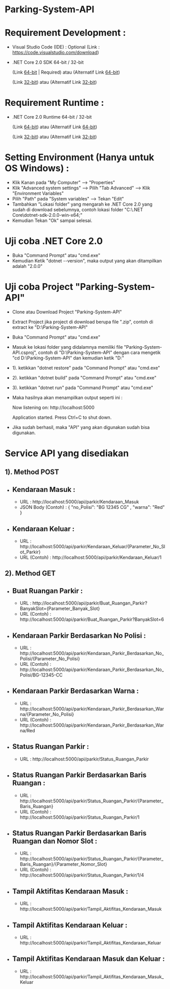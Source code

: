 # Parking-System-API

# Requirement Development :

- Visual Studio Code (IDE) : Optional
  (Link : https://code.visualstudio.com/download)
  
- .NET Core 2.0 SDK 64-bit / 32-bit

  (Link [64-bit](https://dotnet.microsoft.com/download/thank-you/dotnet-sdk-2.0.0-windows-x64-binaries) | Required) atau 
  (Alternatif Link [64-bit](https://download.microsoft.com/download/1/B/4/1B4DE605-8378-47A5-B01B-2C79D6C55519/dotnet-sdk-2.0.0-win-x64.zip))
  
  (Link [32-bit](https://dotnet.microsoft.com/download/thank-you/dotnet-sdk-2.0.0-windows-x86-binaries)) atau 
  (Alternatif Link [32-bit](https://download.microsoft.com/download/1/B/4/1B4DE605-8378-47A5-B01B-2C79D6C55519/dotnet-sdk-2.0.0-win-x86.zip))
  
# Requirement Runtime :
 
- .NET Core 2.0 Runtime 64-bit / 32-bit

  (Link [64-bit](https://dotnet.microsoft.com/download/thank-you/dotnet-runtime-2.0.0-windows-x64-binaries)) atau 
  (Alternatif Link [64-bit](https://download.microsoft.com/download/5/F/0/5F0362BD-7D0A-4A9D-9BF9-022C6B15B04D/dotnet-runtime-2.0.0-win-x64.zip))
  
  (Link [32-bit](https://dotnet.microsoft.com/download/thank-you/dotnet-runtime-2.0.0-windows-x86-binaries)) atau
  (Alternatif Link [32-bit](https://download.microsoft.com/download/5/F/0/5F0362BD-7D0A-4A9D-9BF9-022C6B15B04D/dotnet-runtime-2.0.0-win-x86.zip))
  
  
# Setting Environment (Hanya untuk OS Windows) :
 
- Klik Kanan pada "My Computer" --> "Properties"
- Klik "Advanced system settings" --> Pilih "Tab Advanced" --> Klik "Environment Variables"
- Pilih "Path" pada "System variables" --> Tekan "Edit"
- Tambahkan "Lokasi folder" yang mengarah ke .NET Core 2.0 yang sudah di download sebelumnya, contoh 
lokasi folder "C:\\.NET Core\dotnet-sdk-2.0.0-win-x64;"
- Kemudian Tekan "Ok" sampai selesai.

# Uji coba .NET Core 2.0

- Buka "Command Prompt" atau "cmd.exe"
- Kemudian Ketik "dotnet --version", maka output yang akan ditampilkan adalah "2.0.0"

# Uji coba Project "Parking-System-API"

- Clone atau Download Project "Parking-System-API"
- Extract Project jika project di download berupa file ".zip", contoh di extract ke "D:\\Parking-System-API\"
- Buka "Command Prompt" atau "cmd.exe"
- Masuk ke lokasi folder yang didalamnya memiliki file "Parking-System-API.csproj", contoh di "D:\\Parking-System-API\" dengan cara mengetik "cd D:\\Parking-System-API\" dan kemudian ketik "D:"

- 1). ketikkan "dotnet restore" pada "Command Prompt" atau "cmd.exe"
- 2). ketikkan "dotnet build" pada "Command Prompt" atau "cmd.exe"
- 3). ketikkan "dotnet run" pada "Command Prompt" atau "cmd.exe"
- Maka hasilnya akan menampilkan output seperti ini :

  Now listening on: http://localhost:5000

  Application started. Press Ctrl+C to shut down.
  
- Jika sudah berhasil, maka "API" yang akan digunakan sudah bisa digunakan.

# Service API yang disediakan

 1). Method POST
-
- Kendaraan Masuk : 
  -
  - URL : http://localhost:5000/api/parkir/Kendaraan_Masuk
  - JSON Body (Contoh) : 
{
	"no_Polisi": "BG 12345 CG" ,
	"warna": "Red"
}  
- Kendaraan Keluar : 
  -
  - URL : http://localhost:5000/api/parkir/Kendaraan_Keluar/{Parameter_No_Slot_Parkir}
  - URL (Contoh) : http://localhost:5000/api/parkir/Kendaraan_Keluar/1
  
 2). Method GET
-
- Buat Ruangan Parkir :
  -
  - URL : http://localhost:5000/api/parkir/Buat_Ruangan_Parkir?BanyakSlot={Parameter_Banyak_Slot}
  - URL (Contoh) : http://localhost:5000/api/parkir/Buat_Ruangan_Parkir?BanyakSlot=6
- Kendaraan Parkir Berdasarkan No Polisi :
  -
  - URL : http://localhost:5000/api/parkir/Kendaraan_Parkir_Berdasarkan_No_Polisi/{Parameter_No_Polisi}
  - URL (Contoh) : http://localhost:5000/api/parkir/Kendaraan_Parkir_Berdasarkan_No_Polisi/BG-12345-CC
- Kendaraan Parkir Berdasarkan Warna :
  -
  - URL : http://localhost:5000/api/parkir/Kendaraan_Parkir_Berdasarkan_Warna/{Parameter_No_Polisi}
  - URL (Contoh) : http://localhost:5000/api/parkir/Kendaraan_Parkir_Berdasarkan_Warna/Red
- Status Ruangan Parkir :
  -
  - URL : http://localhost:5000/api/parkir/Status_Ruangan_Parkir
- Status Ruangan Parkir Berdasarkan Baris Ruangan :
  -
  - URL : http://localhost:5000/api/parkir/Status_Ruangan_Parkir/{Parameter_Baris_Ruangan}
  - URL (Contoh) : http://localhost:5000/api/parkir/Status_Ruangan_Parkir/1
- Status Ruangan Parkir Berdasarkan Baris Ruangan dan Nomor Slot :
  -
  - URL : http://localhost:5000/api/parkir/Status_Ruangan_Parkir/{Parameter_Baris_Ruangan}/{Parameter_Nomor_Slot}
  - URL (Contoh) : http://localhost:5000/api/parkir/Status_Ruangan_Parkir/1/4
- Tampil Aktifitas Kendaraan Masuk :
  -
  - URL : http://localhost:5000/api/parkir/Tampil_Aktifitas_Kendaraan_Masuk
- Tampil Aktifitas Kendaraan Keluar :
  -
  - URL : http://localhost:5000/api/parkir/Tampil_Aktifitas_Kendaraan_Keluar
- Tampil Aktifitas Kendaraan Masuk dan Keluar :
  -
  - URL : http://localhost:5000/api/parkir/Tampil_Aktifitas_Kendaraan_Masuk_Keluar
